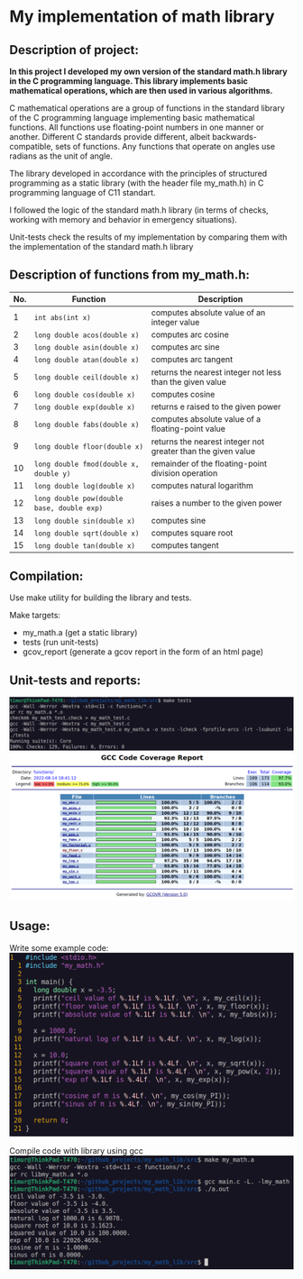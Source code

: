# __My implementation of math library__

## __Description of project:__

__In this project I developed my own version of the standard math.h library in the C programming language. This library implements basic mathematical operations, which are then used in various algorithms.__

C mathematical operations are a group of functions in the standard library of the C programming language implementing basic mathematical functions. All functions use floating-point numbers in one manner or another. Different C standards provide different, albeit backwards-compatible, sets of functions. Any functions that operate on angles use radians as the unit of angle.

The library developed in accordance with the principles of structured programming as a static library (with the header file my_math.h) in C programming language of C11 standart.

I followed the logic of the standard math.h library (in terms of checks, working with memory and behavior in emergency situations).

Unit-tests check the results of my implementation by comparing them with the implementation of the standard math.h library

## __Description of functions from my_math.h:__

| No. | Function | Description |
| --- | -------- | ----------- |
| 1 | `int abs(int x)` | computes absolute value of an integer value |
| 2 | `long double acos(double x)` | computes arc cosine |
| 3 | `long double asin(double x)` | computes arc sine |
| 4 | `long double atan(double x)` | computes arc tangent |
| 5 | `long double ceil(double x)` | returns the nearest integer not less than the given value |
| 6 | `long double cos(double x)` | computes cosine |
| 7 | `long double exp(double x)` | returns e raised to the given power |
| 8 | `long double fabs(double x)` | computes absolute value of a floating-point value |
| 9 | `long double floor(double x)` | returns the nearest integer not greater than the given value |
| 10 | `long double fmod(double x, double y)` | remainder of the floating-point division operation |
| 11 | `long double log(double x)` | computes natural logarithm |
| 12 | `long double pow(double base, double exp)` | raises a number to the given power |
| 13 | `long double sin(double x)` | computes sine |
| 14 | `long double sqrt(double x)` | computes square root |
| 15 | `long double tan(double x)` | computes tangent |

## __Compilation:__
Use make utility for building the library and tests.

Make targets:
 - my_math.a (get a static library)
 - tests (run unit-tests)
 - gcov_report (generate a gcov report in the form of an html page)

## __Unit-tests and reports:__
![math_tests](img/math_tests.png)
![report](img/report.png)

## __Usage:__
Write some example code:
![usage_1](img/usage_1.png)

Compile code with library using gcc
![usage_2](img/usage_2.png)